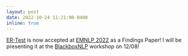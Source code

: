 ```yaml
---
layout: post
date: 2022-10-24 11:21:00-0400
inline: true
---
```


[ER-Test](https://arxiv.org/abs/2205.12542) is now accepted at [EMNLP 2022](https://2022.emnlp.org/) as a Findings Paper! I will be presenting it at the [BlackboxNLP](https://blackboxnlp.github.io/) workshop on 12/08!